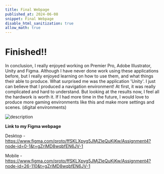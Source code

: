 ```yaml
---
title: Final Webpage
published_at: 2024-06-08
snippet: Final Webpage 
disable_html_sanitization: true
allow_math: true
---
```

# Finished!!
In conclusion, I really enjoyed working on Premier Pro, Adobe Illustrator, Unity and Figma. Although I have never done work using these applications before, but I really enjoyed learning on how to use them, and what things their able to produce. What surprised me was the application 'Unity'. I just can believe that I produced a navigation environment! At first, it was really complicated and hard to understand. But looking at the results now, I feel all the hardwork is worth it. If I had more time in the future, I would love to produce more gaming environments like this and make more settings and scenes. (digital environments)

![description](/W12S1/field.png)

**Link to my Figma webpage**

Desktop - https://www.figma.com/proto/ffSKLXpvg5JMjZIeQuKjKw/Assignment4?node-id=0-1&t=gZrIMD8wqbfEN6JV-1

Mobile - 
https://www.figma.com/proto/ffSKLXpvg5JMjZIeQuKjKw/Assignment4?node-id=26-110&t=gZrIMD8wqbfEN6JV-1
